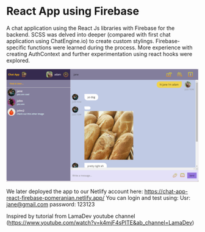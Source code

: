 # React App using Firebase

A chat application using the React Js libraries with Firebase for the backend.
SCSS was delved into deeper (compared with first chat application using ChatEngine.io) to
create custom stylings. Firebase-specific functions were learned during the process. 
More experience with creating AuthContext and further experimentation using react hooks were explored. 

![alt text](https://github.com/iluvpomeranians/Chat_Application_React_with_Firebase/blob/main/src/images/image%20(19).png)

We later deployed the app to our Netlify account here: https://chat-app-react-firebase-pomeranian.netlify.app/
You can login and test using: Usr: jane@gmail.com password: 123123

Inspired by tutorial from LamaDev youtube channel (https://www.youtube.com/watch?v=k4mjF4sPITE&ab_channel=LamaDev)

